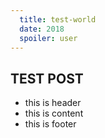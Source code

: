 ```yaml
---
  title: test-world
  date: 2018
  spoiler: user
---
```


## TEST POST

* this is header
* this is content
* this is footer